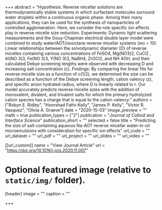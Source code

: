 +++
abstract = "Hypothesis: Reverse micellar solutions are thermodynamically stable systems in which surfactant molecules surround water droplets within a continuous organic phase. Among their many applications, they can be used for the synthesis of nanoparticles of controlled agglomeration. Here, we consider the role specific ion effects play in reverse micelle size reduction. Experiments: Dynamic light scattering measurements and the Gouy-Chapman electrical double layer model were combined to study water/AOT/isooctane reverse micellar systems (wo = 10). Linear relationships between the solvodynamic diameter (D) of reverse micelles containing various concentrations of FeSO4, Mg(NO3)2, CuCl2 , Al(NO 3)3, Fe(NO 3)3, Y(NO 3)3, NaBH4, ZrOCl2, and NH 4OH, and their calculated Debye screening lengths were observed with decreasing D and increasing salt concentration (c). Findings: By comparing the linear fits for reverse micelle size as a function of c(1/2), we determined the size can be described as a function of the Debye screening length, cation valency (z), and specific anion hydrated radius, where D is linearly related to r. Our model accurately predicts reverse micelle sizes with the addition of monovalent, divalent, and trivalent salts for which the primary hydrolyzed cation species has a charge that is equal to the cation valency."
authors = ["Robyn E. Ridley", "Hoorshad Fathi-Kelly", "James P. Kelly", "Victor R. Vasquez", "Olivia A. Graeve"]
date = "2020-15-03"
image_preview = ""
math = true
publication_types = ["2"]
publication = "*Journal of Colloid and Interface Science*"
publication_short = ""
selected = false
title = "Predicting the size of salt-containing aqueous Na-AOT reverse micellar water-in-oil microemulsions with consideration for specific ion effects"
url_code = ""
url_dataset = ""
url_pdf = ""
url_project = ""
url_slides = ""
url_video = ""

[[url_custom]]
name = "View Journal Article"
url = "https://doi.org/10.1016/j.jcis.2020.11.007"

# Optional featured image (relative to `static/img/` folder).
[header]
image = ""
caption = ""

+++
